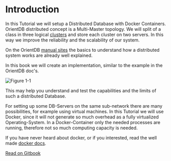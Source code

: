 # Introduction

In this Tutorial we will setup a Distributed Database with Docker Containers. OrientDB distributed concept is a Multi-Master topology. We will split of a class in three logical [clusters](http://orientdb.com/docs/last/Tutorial-Clusters.html) and store each cluster on two servers. In this way we improve the reliability and the scalability of our system.

On the OrientDB [manual sites](http://orientdb.com/docs/last/Distributed-Architecture.html) the basics to understand how a distributed system works are already well explained.

In this book we will create an implementation, similar to the example in the OrientDB doc's. 

![Figure 1-1](gitbook/images/schema.png)

This may help you understand and test the capabilities and the limits of such a distributed Database.

For setting up some DB-Servers on the same sub-network there are many possibilities, for example using virtual machines. In this Tutorial we will use Docker, since it will not generate so much overhead as a fully virtualized Operating-System. 
In a Docker-Container only the needed processes are running, therefore not so much computing capacity is needed.  

If you have never heard about docker, or if you interested, read the well made [docker docs](https://docs.docker.com/).

<div div class="gitbook-link">
<a href="https://pilleatus.gitbooks.io/orientdb-tutorial-distributed-database/content/">Read on Gitbook</a></div>